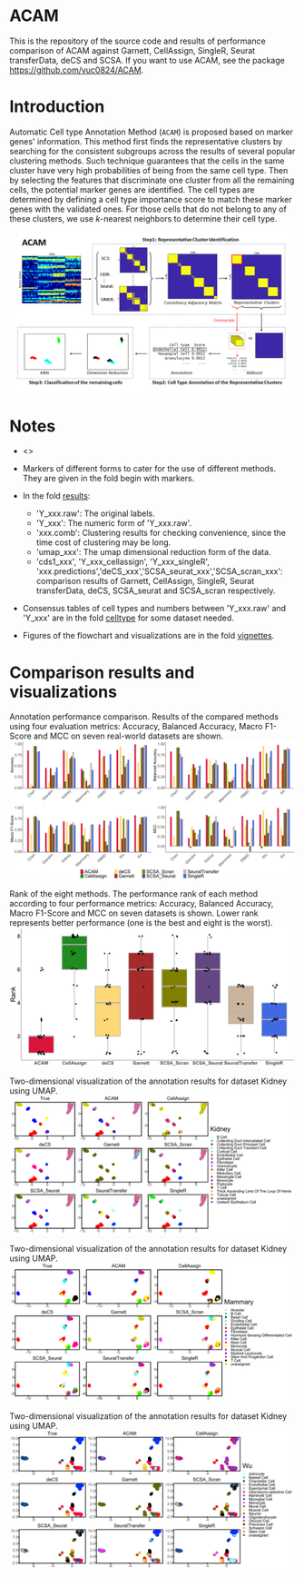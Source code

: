 # ACAM
This is the repository of the source code and results of performance comparison of ACAM against Garnett, CellAssign, SingleR, Seurat transferData, deCS and SCSA. If you want to use ACAM, see the package <https://github.com/yuc0824/ACAM>.

# Introduction
Automatic Cell type Annotation Method (`ACAM`) is proposed based on  marker genes'  information. This method first finds the representative clusters by searching for the  consistent subgroups across the  results  of  several popular clustering methods.  Such technique guarantees that the cells in the same cluster have very high probabilities of being from  the same cell type. Then by selecting the  features that  discriminate  one cluster from all the remaining cells,  the potential marker genes  are identified. The cell types are determined by defining a cell type importance score to match these marker genes with the validated ones.  For those cells that do not belong to any of these clusters, we use $k$-nearest neighbors to determine their cell type. 

![flowchart of ACAM](vignettes/ACAM_flowchart.png)

# Notes

- <>
- Markers of different forms to cater for the use of different methods. They are given in the fold begin with markers.
- In the fold [results](./results/):
  - 'Y_xxx.raw': The original labels.
  - 'Y_xxx': The numeric form of 'Y_xxx.raw'.
  - 'xxx.comb': Clustering results for checking convenience, since the time cost of clustering may be long.
  - 'umap_xxx': The umap dimensional reduction form of the data.
  - 'cds1_xxx', 'Y_xxx_cellassign', 'Y_xxx_singleR', 'xxx.predictions','deCS_xxx','SCSA_seurat_xxx','SCSA_scran_xxx': comparison results of Garnett, CellAssign, SingleR, Seurat transferData, deCS, SCSA_seurat and SCSA_scran respectively.
- Consensus tables of cell types and numbers between 'Y_xxx.raw' and 'Y_xxx' are in the fold [celltype](./celltype/) for some dataset needed.

- Figures of the flowchart and visualizations are in the fold [vignettes](./vignettes/).

# Comparison results and visualizations
Annotation performance comparison. Results of the  compared methods using four evaluation metrics: Accuracy, Balanced Accuracy, Macro F1-Score and MCC on seven real-world datasets are shown.
![bar_total](vignettes/bar_total.png)

Rank of the eight methods. The performance rank of each method  according to four performance metrics: Accuracy, Balanced Accuracy, Macro F1-Score and MCC on seven datasets is shown.  Lower rank represents better performance (one is the best and eight is the worst).
![total_rank](vignettes/total_rank.png)

Two-dimensional visualization of the annotation results for dataset Kidney using UMAP.
![vis2_kidney](vignettes/vis2_kidney.png)

Two-dimensional visualization of the annotation results for dataset  Kidney using UMAP.
![vis2_mammary](vignettes/vis2_mammary.png)

Two-dimensional visualization of the annotation results for dataset  Kidney using UMAP.
![vis2_wu](vignettes/vis2_wu.png)
